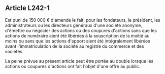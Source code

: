 Article L242-1
----
Est puni de 150 000 € d'amende le fait, pour les fondateurs, le président, les
administrateurs ou les directeurs généraux d'une société anonyme, d'émettre ou
négocier des actions ou des coupures d'actions sans que les actions de numéraire
aient été libérées à la souscription de la moitié au moins ou sans que les
actions d'apport aient été intégralement libérées avant l'immatriculation de la
société au registre du commerce et des sociétés.

La peine prévue au présent article peut être portée au double lorsque les
actions ou coupures d'actions ont fait l'objet d'une offre au public.
